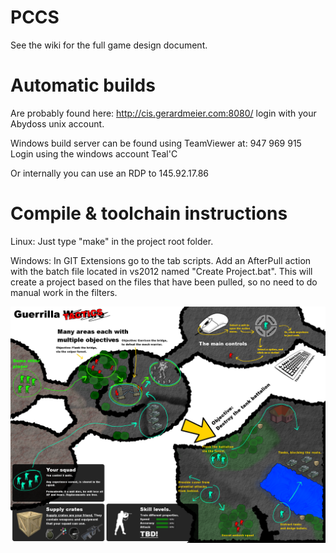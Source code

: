PCCS
====

See the wiki for the full game design document.

Automatic builds
====
Are probably found here: http://cis.gerardmeier.com:8080/ login with your Abydoss unix account.  
  
Windows build server can be found using TeamViewer at: 947 969 915  
Login using the windows account Teal'C

Or internally you can use an RDP to 145.92.17.86

Compile & toolchain instructions
====
Linux: Just type "make" in the project root folder.  
  
Windows: In GIT Extensions go to the tab scripts. Add an AfterPull action with the batch file located in vs2012 named "Create Project.bat".
This will create a project based on the files that have been pulled, so no need to do manual work in the filters.


![logo](https://github.com/Gerjo/PCCS/blob/master/game/artwork/exports/one_page_game_design.png?raw=true)